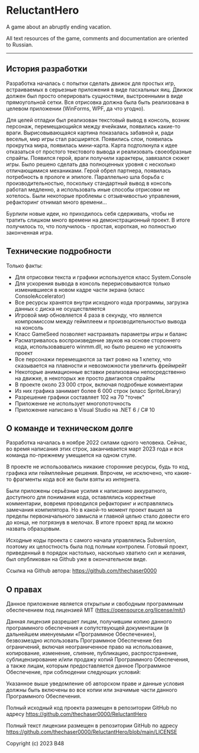 # ReluctantHero

A game about an abruptly ending vacation.

All text resources of the game, comments and documentation are oriented to Russian.

* * * 

## История разработки

Разработка началась с попытки сделать движок для простых игр, встраиваемых в серьезные приложения в виде пасхальных яиц. Движок должен был просто оперировать сущностями, выстроенными в виде прямоугольной сетки. Вся отрисовка должна была быть реализована в целевом приложении (WinForms, WPF, да что угодно).

Для целей отладки был реализован текстовый вывод в консоль, возник персонаж, перемещающийся между ячейками, появились какие-то враги. Вырисовывающаяся картина показалась забавной и, ради веселья, мир игры стал расширятся. Появились слои, появилась прокрутка мира, появилась мини-карта. Карта подтолкнула к идее отказаться от простого текстового вывода и реализовать своеобразные спрайты. Появился герой, враги получили характеры, завязался сюжет игры. Было решено сделать два полноценных уровня с несколько отличающимися механиками. Герой обрел партнера, появилась потребность в прологе и эпилоге. Параллельно шла борьба с производительностью, поскольку стандартный вывод в консоль работал медленно, а использовать иные способы отрисовки не хотелось. Были некоторые проблемы с отзывчивостью управления, рефакторинг отнимал много времени...

Бурлили новые идеи, но приходилось себя сдерживать, чтобы не тратить слишком много времени на демонстрационный проект. В итоге получилось то, что получилось - простая, короткая, но полностью законченная игра.

## Технические подробности

Только факты:
* Для отрисовки текста и графики используется класс System.Console
* Для ускорения вывода в консоль перерисовываются только изменившиеся в новом кадре части экрана (класс ConsoleAccelerator)
* Все ресурсы хранятся внутри исходного кода программы, загрузка данных с диска не осуществляется
* Игровой мир обновляется 4 раза в секунду, что является компромиссом между геймплеем и производительностью вывода на консоль
* Класс GameSeed позволяет настраивать параметры игры и баланс
* Расматривалось воспроизведение звуков на основе стороннего кода, использовавшего winmm.dll, но было решено не усложнять проект
* Все персонажи перемещаются за такт ровно на 1 клетку, что сказывается на плавности и невозможности увеличить фреймрейт
* Некоторые анимационные вставки реализованы непосредственно на движке, в некоторых же просто двигаются спрайты
* В проекте около 23 000 строк, включая подробные комментарии
* Из них графика занимает более 6 000 строк (класс SpriteLibrary)
* Разрешение графики составляет 102 на 70 "точек"
* Приложение не использует многопоточность
* Приложение написано в Visual Studio на .NET 6 / C# 10

## О команде и техническом долге

Разработка началась в ноябре 2022 силами одного человека. Сейчас, во время написания этих строк, заканчивается март 2023 года и вся команда по-прежнему умещается на одном стуле.

В проекте не использовались никакие сторонние ресурсы, будь то код, графика или геймплейные решения. Впрочем, не исключено, что какие-то фрагменты кода всё же были взяты из интернета.

Были приложены серьёзные усилия к написанию аккуратного, доступного для понимания кода, оставлялись корректные комментарии, вовремя проводился рефакторинг и исправлялись замечания компилятора. Но в какой-то момент проект вышел за пределы первоначального замысла и главной целью стало довести его до конца, не погрязнув в мелочах. В итоге проект вряд ли можно назвать образцовым.

Исходные коды проекта с самого начала управлялись Subversion, поэтому их целостность была под полным контролем. Готовый проект, приведенный в порядок настолько, насколько хватило сил и желания, был опубликован на Github уже в окончательном виде.

Ссылка на Github автора: https://github.com/thechaser0000

## О правах

Данное приложение является открытым и свободным программным обеспечением под лицензией MIT (https://opensource.org/license/mit/)

Данная лицензия разрешает лицам, получившим копию данного программного обеспечения и сопутствующей документации (в дальнейшем именуемыми «Программное Обеспечение»), безвозмездно использовать Программное Обеспечение без ограничений, включая неограниченное право на использование, копирование, изменение, слияние, публикацию, распространение, сублицензирование и/или продажу копий Программного Обеспечения, а также лицам, которым предоставляется данное Программное Обеспечение, при соблюдении следующих условий:

Указанное выше уведомление об авторском праве и данные условия должны быть включены во все копии или значимые части данного Программного Обеспечения.

Полный исходный код проекта размещен в репозитории GitHub по адресу https://github.com/thechaser0000/ReluctantHero

Полный текст лицензии размещен в репозитории GitHub по адресу https://github.com/thechaser0000/ReluctantHero/blob/main/LICENSE

Copyright (c) 2023 B48